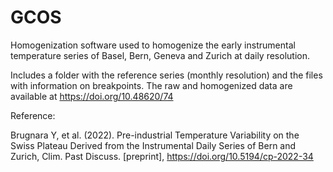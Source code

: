 # GCOS
Homogenization software used to homogenize the early instrumental temperature series of Basel, Bern, Geneva and Zurich at daily resolution.

Includes a folder with the reference series (monthly resolution) and the files with information on breakpoints.
The raw and homogenized data are available at https://doi.org/10.48620/74

Reference:

Brugnara Y, et al. (2022). Pre-industrial Temperature Variability on the Swiss Plateau Derived from the Instrumental Daily Series of Bern and Zurich, Clim. Past Discuss. [preprint], https://doi.org/10.5194/cp-2022-34
